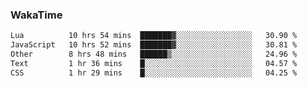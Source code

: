 ### WakaTime

<!--START_SECTION:waka-->

```txt
Lua          10 hrs 54 mins  ███████▓░░░░░░░░░░░░░░░░░   30.90 %
JavaScript   10 hrs 52 mins  ███████▓░░░░░░░░░░░░░░░░░   30.81 %
Other        8 hrs 48 mins   ██████▒░░░░░░░░░░░░░░░░░░   24.96 %
Text         1 hr 36 mins    █░░░░░░░░░░░░░░░░░░░░░░░░   04.57 %
CSS          1 hr 29 mins    █░░░░░░░░░░░░░░░░░░░░░░░░   04.25 %
```

<!--END_SECTION:waka-->
